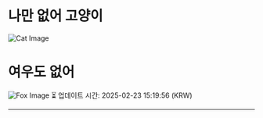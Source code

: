 
# 나만 없어 고양이

![Cat Image](https://cdn2.thecatapi.com/images/MTU2OTQzNQ.jpg)

# 여우도 없어
![Fox Image](https://randomfox.ca/images/107.jpg)
⏳ 업데이트 시간: 2025-02-23 15:19:56 (KRW)

---
